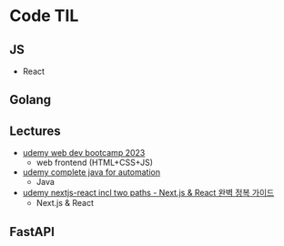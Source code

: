 # Code TIL

## JS
- React

## Golang

## Lectures
- [udemy web dev bootcamp 2023](Lectures/udemy%20-%20web%20developer%20bootcamp%202023/README.md)
    - web frontend (HTML+CSS+JS)
- [udemy complete java for automation](Lectures/udemy%20-%20Complete%20Java%20for%20Automation/README.md)
    - Java
- [udemy nextjs-react incl two paths - Next.js & React 완벽 정복 가이드](Lectures/udemy-nextjs-react-incl-two-paths/README.md)
    - Next.js & React

## FastAPI
